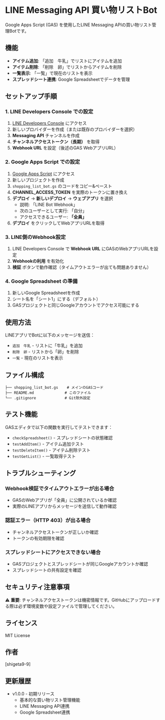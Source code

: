 # LINE Messaging API 買い物リストBot

Google Apps Script (GAS) を使用したLINE Messaging APIの買い物リスト管理Botです。

## 機能

- **アイテム追加**: 「追加　牛乳」でリストにアイテムを追加
- **アイテム削除**: 「削除　卵」でリストからアイテムを削除
- **一覧表示**: 「一覧」で現在のリストを表示
- **スプレッドシート連携**: Google Spreadsheetでデータを管理

## セットアップ手順

### 1. LINE Developers Console での設定

1. [LINE Developers Console](https://developers.line.biz/console/) にアクセス
2. 新しいプロバイダーを作成（または既存のプロバイダーを選択）
3. **Messaging API** チャンネルを作成
4. **チャンネルアクセストークン（長期）** を取得
5. **Webhook URL** を設定（後述のGAS WebアプリURL）

### 2. Google Apps Script での設定

1. [Google Apps Script](https://script.google.com/) にアクセス
2. 新しいプロジェクトを作成
3. `shopping_list_bot.gs` のコードをコピー&ペースト
4. **CHANNEL_ACCESS_TOKEN** を実際のトークンに置き換え
5. **デプロイ** → **新しいデプロイ** → **ウェブアプリ** を選択
   - 説明: 「LINE Bot Webhook」
   - 次のユーザーとして実行: 「自分」
   - アクセスできるユーザー: **「全員」**
6. **デプロイ** をクリックしてWebアプリURLを取得

### 3. LINE側のWebhook設定

1. LINE Developers Console で **Webhook URL** にGASのWebアプリURLを設定
2. **Webhookの利用** を有効化
3. **検証** ボタンで動作確認（タイムアウトエラーが出ても問題ありません）

### 4. Google Spreadsheet の準備

1. 新しいGoogle Spreadsheetを作成
2. シート名を「シート1」にする（デフォルト）
3. GASプロジェクトと同じGoogleアカウントでアクセス可能にする

## 使用方法

LINEアプリでBotに以下のメッセージを送信：

- `追加　牛乳` - リストに「牛乳」を追加
- `削除　卵` - リストから「卵」を削除
- `一覧` - 現在のリストを表示

## ファイル構成

```
├── shopping_list_bot.gs    # メインのGASコード
├── README.md              # このファイル
└── .gitignore             # Git除外設定
```

## テスト機能

GASエディタで以下の関数を実行してテストできます：

- `checkSpreadsheet()` - スプレッドシートの状態確認
- `testAddItem()` - アイテム追加テスト
- `testDeleteItem()` - アイテム削除テスト
- `testGetList()` - 一覧取得テスト

## トラブルシューティング

### Webhook検証でタイムアウトエラーが出る場合
- GASのWebアプリが「全員」に公開されているか確認
- 実際のLINEアプリからメッセージを送信して動作確認

### 認証エラー（HTTP 403）が出る場合
- チャンネルアクセストークンが正しいか確認
- トークンの有効期限を確認

### スプレッドシートにアクセスできない場合
- GASプロジェクトとスプレッドシートが同じGoogleアカウントか確認
- スプレッドシートの共有設定を確認

## セキュリティ注意事項

⚠️ **重要**: チャンネルアクセストークンは機密情報です。GitHubにアップロードする際は必ず環境変数や設定ファイルで管理してください。

## ライセンス

MIT License

## 作者

[shigeta9-9]

## 更新履歴

- v1.0.0 - 初期リリース
  - 基本的な買い物リスト管理機能
  - LINE Messaging API連携
  - Google Spreadsheet連携 
